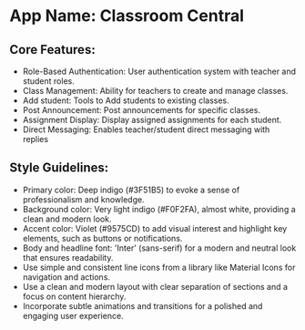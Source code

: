 # **App Name**: Classroom Central

## Core Features:

- Role-Based Authentication: User authentication system with teacher and student roles.
- Class Management: Ability for teachers to create and manage classes.
- Add student: Tools to Add students to existing classes.
- Post Announcement: Post announcements for specific classes.
- Assignment Display: Display assigned assignments for each student.
- Direct Messaging: Enables teacher/student direct messaging with replies

## Style Guidelines:

- Primary color: Deep indigo (#3F51B5) to evoke a sense of professionalism and knowledge.
- Background color: Very light indigo (#F0F2FA), almost white, providing a clean and modern look.
- Accent color: Violet (#9575CD) to add visual interest and highlight key elements, such as buttons or notifications.
- Body and headline font: 'Inter' (sans-serif) for a modern and neutral look that ensures readability.
- Use simple and consistent line icons from a library like Material Icons for navigation and actions.
- Use a clean and modern layout with clear separation of sections and a focus on content hierarchy.
- Incorporate subtle animations and transitions for a polished and engaging user experience.